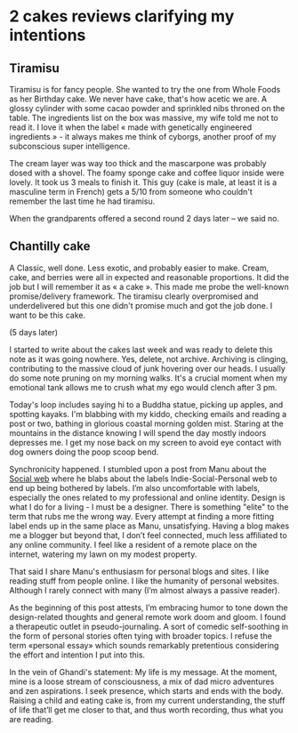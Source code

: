 # 2 cakes reviews clarifying my intentions

## Tiramisu
Tiramisu is for fancy people. She wanted to try the one from Whole Foods as her Birthday cake. We never have cake, that's how acetic we are. A glossy cylinder with some cacao powder and sprinkled nibs throned on the table. The ingredients list on the box was massive, my wife told me not to read it. I love it when the label « made with genetically engineered ingredients » - it always makes me think of cyborgs, another proof of my subconscious super intelligence.

The cream layer was way too thick and the mascarpone was probably dosed with a shovel. The foamy sponge cake and coffee liquor inside were lovely. It took us 3 meals to finish it. This guy (cake is male, at least it is a masculine term in French) gets a 5/10 from someone who couldn't remember the last time he had tiramisu.

When the grandparents offered a second round 2 days later – we said no.

## Chantilly cake
A Classic, well done. Less exotic, and probably easier to make. Cream, cake, and berries were all in expected and reasonable proportions. It did the job but I will remember it as « a cake ». This made me probe the well-known promise/delivery framework. The tiramisu clearly overpromised and underdelivered but this one didn't promise much and got the job done. I want to be this cake.

(5 days later)

I started to write about the cakes last week and was ready to delete this note as it was going nowhere. Yes, delete, not archive. Archiving is clinging, contributing to the massive cloud of junk hovering over our heads.  I usually do some note pruning on my morning walks. It's a crucial moment when my emotional tank allows me to crush what my ego would clench after 3 pm.

Today's loop includes saying hi to a Buddha statue, picking up apples, and spotting kayaks. I'm blabbing with my kiddo, checking emails and reading a post or two, bathing in glorious coastal morning golden mist. Staring at the mountains in the distance knowing I will spend the day mostly indoors depresses me. I get my nose back on my screen to avoid eye contact with dog owners doing the poop scoop bend.

Synchronicity happened. I stumbled upon a post from Manu about the [Social web](https://manuelmoreale.com/the-social-web) where he blabs about the labels Indie-Social-Personal web to end up being bothered by labels. I’m also uncomfortable with labels, especially the ones related to my professional and online identity. Design is what I do for a living - I must be a designer. There is something "elite" to the term that rubs me the wrong way. Every attempt at finding a more fitting label ends up in the same place as Manu, unsatisfying. Having a blog makes me a blogger but beyond that, I don’t feel connected, much less affiliated to any online community. I feel like a resident of a remote place on the internet, watering my lawn on my modest property. 

That said I share Manu's enthusiasm for personal blogs and sites. I like reading stuff from people online. I like the humanity of personal websites. Although I rarely connect with many (I’m almost always a passive reader).

As the beginning of this post attests, I’m embracing humor to tone down the design-related thoughts and general remote work doom and gloom. I found a therapeutic outlet in pseudo-journaling. A sort of comedic self-soothing in the form of personal stories often tying with broader topics. I refuse the term «personal essay» which sounds remarkably pretentious considering the effort and intention I put into this.

In the vein of Ghandi's statement: My life is my message. At the moment, mine is a loose stream of consciousness, a mix of dad micro adventures and zen aspirations. I seek presence, which starts and ends with the body. Raising a child and eating cake is, from my current understanding, the stuff of life that’ll get me closer to that, and thus worth recording, thus what you are reading.